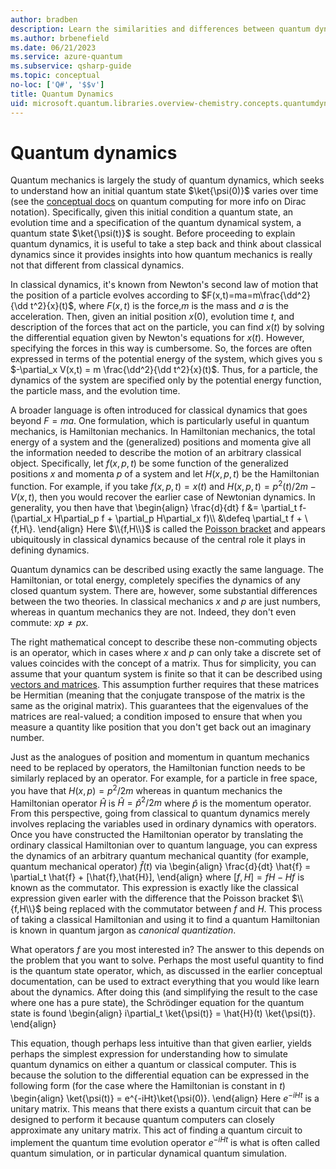 ```yaml
---
author: bradben
description: Learn the similarities and differences between quantum dynamics and classical dynamics.
ms.author: brbenefield
ms.date: 06/21/2023
ms.service: azure-quantum
ms.subservice: qsharp-guide
ms.topic: conceptual
no-loc: ['Q#', '$$v']
title: Quantum Dynamics
uid: microsoft.quantum.libraries.overview-chemistry.concepts.quantumdynamics
---
```


# Quantum dynamics

Quantum mechanics is largely the study of quantum dynamics, which seeks to understand how an initial quantum state $\ket{\psi(0)}$ varies over time (see the [conceptual docs](xref:microsoft.quantum.concepts.dirac) on quantum computing for more info on Dirac notation).
Specifically, given this initial condition a quantum state, an evolution time and a specification of the quantum dynamical system, a quantum state $\ket{\psi(t)}$ is sought.
Before proceeding to explain quantum dynamics, it is useful to take a step back and think about classical dynamics since it provides insights into how quantum mechanics is really not that different from classical dynamics.

In classical dynamics, it's known from Newton's second law of motion that the position of a particle evolves according to $F(x,t)=ma=m\frac{\dd^2}{\dd t^2}{x}(t)$, where $F(x,t)$ is the force,$m$ is the mass and $a$ is the acceleration.
Then, given an initial position $x(0)$, evolution time $t$, and description of the forces that act on the particle, you can find $x(t)$ by solving the differential equation given by Newton's equations for $x(t)$.
However, specifying the forces in this way is cumbersome.
So, the forces are often expressed in terms of the potential energy of the system, which gives you s $-\partial_x V(x,t) = m \frac{\dd^2}{\dd t^2}{x}(t)$.
Thus, for a particle, the dynamics of the system are specified only by the potential energy function, the particle mass, and the evolution time.

A broader language is often introduced for classical dynamics that goes beyond $F=ma$.
One formulation, which is particularly useful in quantum mechanics, is Hamiltonian mechanics.
In Hamiltonian mechanics, the total energy of a system and the (generalized) positions and momenta give all the information needed to describe the motion of an arbitrary classical object.
Specifically, let $f(x,p,t)$ be some function of the generalized positions $x$ and momenta $p$ of a system and let $H(x,p,t)$ be the Hamiltonian function.
For example, if you take $f(x,p,t)= x(t)$ and $H(x,p,t)=p^2(t)/2m - V(x,t)$, then you would recover the earlier case of Newtonian dynamics.
In generality, you then have that 
\begin{align}
\frac{d}{dt} f &= \partial_t f- (\partial_x H\partial_p f + \partial_p H\partial_x f)\\\\
&\defeq \partial_t f + \\{f,H\\}.
\end{align}
Here $\\{f,H\\}$ is called the [Poisson bracket](https://en.wikipedia.org/wiki/Poisson_bracket) and appears ubiquitously in classical dynamics because of the central role it plays in defining dynamics.

Quantum dynamics can be described using exactly the same language.
The Hamiltonian, or total energy, completely specifies the dynamics of any closed quantum system.
There are, however, some substantial differences between the two theories.
In classical mechanics $x$ and $p$ are just numbers, whereas in quantum mechanics they are not.
Indeed, they don't even commute: $xp \ne px$.

The right mathematical concept to describe these non-commuting objects is an operator, which in cases where $x$ and $p$ can only take a discrete set of values coincides with the concept of a matrix.
Thus for simplicity, you can assume that your quantum system is finite so that it can be described using [vectors and matrices](xref:microsoft.quantum.concepts.vectors).
This assumption further requires that these matrices be Hermitian (meaning that the conjugate transpose of the matrix is the same as the original matrix).
This guarantees that the eigenvalues of the matrices are real-valued; a condition imposed to ensure that when you measure a quantity like position that you don't get back out an imaginary number.

Just as the analogues of position and momentum in quantum mechanics need to be replaced by operators, the Hamiltonian function needs to be similarly replaced by an operator.
For example, for a particle in free space, you have that $H(x,p) = p^2/2m$ whereas in quantum mechanics the Hamiltonian operator $\hat{H}$ is $\hat{H}= \hat{p}^2/2m$ where $\hat{p}$ is the momentum operator.
From this perspective, going from classical to quantum dynamics merely involves replacing the variables used in ordinary dynamics with operators.
Once you have constructed the Hamiltonian operator by translating the ordinary classical Hamiltonian over to quantum language, you can express the dynamics of an arbitrary quantum mechanical quantity (for example, quantum mechanical operator) $\hat{f}(t)$ via
\begin{align}
\frac{d}{dt} \hat{f} = \partial_t \hat{f} + [\hat{f},\hat{H}],
\end{align}
where $[f,H] = fH -Hf$ is known as the commutator.
This expression is exactly like the classical expression given earler with the difference that the Poisson bracket $\\{f,H\\}$ being replaced with the commutator between $f$ and $H$.
This process of taking a classical Hamiltonian and using it to find a quantum Hamiltonian is known in quantum jargon as *canonical quantization*.

What operators $f$ are you most interested in?  The answer to this depends on the problem that you want to solve.
Perhaps the most useful quantity to find is the quantum state operator, which, as discussed in the earlier conceptual documentation, can be used to extract everything that you would like learn about the dynamics.
After doing this (and simplifying the result to the case where one has a pure state), the Schrödinger equation for the quantum state is found
\begin{align}
i\partial_t \ket{\psi(t)} = \hat{H}(t) \ket{\psi(t)}.
\end{align}

This equation, though perhaps less intuitive than that given earlier, yields perhaps the simplest expression for understanding how to simulate quantum dynamics on either a quantum or classical computer.
This is because the solution to the differential equation can be expressed in the following form (for the case where the Hamiltonian is constant in $t$)
\begin{align}
\ket{\psi(t)} = e^{-iHt}\ket{\psi(0)}.
\end{align}
Here $e^{-iHt}$ is a unitary matrix.
This means that there exists a quantum circuit that can be designed to perform it because quantum computers can closely approximate any unitary matrix.
This act of finding a quantum circuit to implement the quantum time evolution operator $e^{-iHt}$ is what is often called quantum simulation, or in particular dynamical quantum simulation.